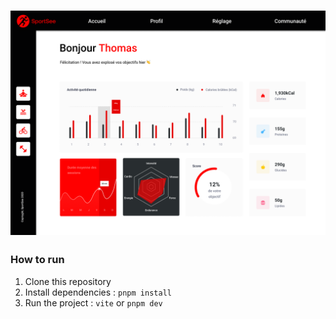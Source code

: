 # ![Mockup](./screenshot.png)

### How to run

1. Clone this repository
2. Install dependencies : `pnpm install`
3. Run the project : `vite` or `pnpm dev`
